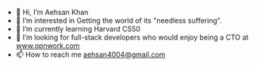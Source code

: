 - 👋 Hi, I’m Aehsan Khan
- 👀 I’m interested in Getting the world of its "needless suffering".
- 🌱 I’m currently learning Harvard CS50
- 💞️ I’m looking for full-stack developers who would enjoy being a CTO at www.opnwork.com 
- 📫 How to reach me aehsan4004@gmail.com

<!---
Aehsan4004/Aehsan4004 is a ✨ special ✨ repository because its `README.md` (this file) appears on your GitHub profile.
You can click the Preview link to take a look at your changes.
--->
